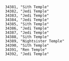 ﻿```text
34381, "Sith Temple"
34382, "Jedi Temple"
34383, "Jedi Temple"
34384, "Jedi Temple"
34385, "Sith Temple"
34386, "Jedi Temple"
34387, "Jedi Temple"
34388, "Sith Temple"
34389, "Nightsister Temple"
34390, "Sith Temple"
34391, "Ren Temple"
34392, "Jedi Temple"
```